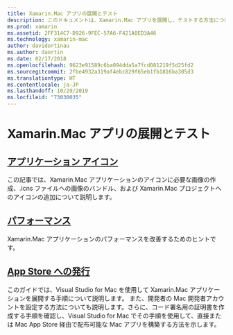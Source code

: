 ```yaml
---
title: Xamarin.Mac アプリの展開とテスト
description: このドキュメントは、Xamarin.Mac アプリを展開し、テストする方法について説明しているさまざまなガイドにリンクされています。 リンク先のガイドでは、アプリケーション アイコン、パフォーマンス、App Store への公開について説明しています。
ms.prod: xamarin
ms.assetid: 2FF314C7-D926-9FEC-57A6-F421A0ED3A46
ms.technology: xamarin-mac
author: davidortinau
ms.author: daortin
ms.date: 02/17/2018
ms.openlocfilehash: 9623e91589c6ba094dda5a7fcd081219f5d25fd2
ms.sourcegitcommit: 2fbe4932a319af4ebc829f65eb1fb1816ba305d3
ms.translationtype: HT
ms.contentlocale: ja-JP
ms.lasthandoff: 10/29/2019
ms.locfileid: "73030035"
---
```

# <a name="deploying-and-testing-xamarinmac-apps"></a>Xamarin.Mac アプリの展開とテスト

## <a name="application-iconapp-iconmd"></a>[アプリケーション アイコン](app-icon.md)

この記事では、Xamarin.Mac アプリケーションのアイコンに必要な画像の作成、.icns ファイルへの画像のバンドル、および Xamarin.Mac プロジェクトへのアイコンの追加について説明します。

## <a name="performanceperformancemd"></a>[パフォーマンス](performance.md)

Xamarin.Mac アプリケーションのパフォーマンスを改善するためのヒントです。

## <a name="publishing-to-the-app-storepublishing-to-the-app-storeindexmd"></a>[App Store への発行](publishing-to-the-app-store/index.md)

このガイドでは、Visual Studio for Mac を使用して Xamarin.Mac アプリケーションを展開する手順について説明します。 また、開発者の Mac 開発者アカウントを設定する方法についても説明します。さらに、コード署名用の証明書を作成する手順を確認し、Visual Studio for Mac でその手順を使用して、直接または Mac App Store 経由で配布可能な Mac アプリを構築する方法を示します。
